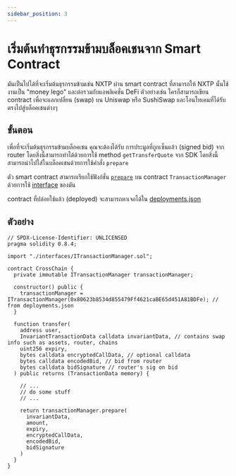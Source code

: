 ```yaml
---
sidebar_position: 3
---
```


# เริ่มต้นทำธุรกรรมข้ามบล็อคเชนจาก Smart Contract

มันเป็นไปได้ที่จะเริ่มต้นธุรกรรมข้ามเช่น NXTP ผ่าน smart contract ที่สามารถให้ NXTP นั้นใช้งานเป็น "money lego" และต่อรวมกับแอพลิเคชั่น DeFi ตัวอย่างเช่น ใครก็สามารถเขียน contract เพื่อจะแลกเปลี่ยน (swap) บน Uniswap หรือ SushiSwap และโอนโทเคนที่ได้รับตรงไปสู่บล็อคเชนต่างๆ

## ขั้นตอน

เพื่อที่จะเริ่มต้นธุรกรรมข้ามบล็อคเชน คุณจะต้องได้รับ การประมูลที่ถูกเซ็นแล้ว (signed bid) จาก router โดยสิ่งนี้สามารถทำได้ด้วยการใช้ method `getTransferQuote` จาก SDK โดยสิ่งนี้สามารถนำไปใส่ในบล็อคเชนด้วยการใช้คำสั่ง `prepare`

ตัว smart contract สามารถเรียกใช้ฟังก์ชั่น [`prepare`](https://github.com/connext/nxtp/blob/main/packages/contracts/contracts/TransactionManager.sol#L287) บน contract `TransactionManager` ด้วยการใช้ [interface](https://github.com/connext/nxtp/blob/main/packages/contracts/contracts/interfaces/ITransactionManager.sol) ของมัน

contract ที่ปล่อยใช้แล้ว (deployed) จะสามารถหาเจอได้ใน [deployments.json](https://github.com/connext/nxtp/blob/main/packages/contracts/deployments.json)

## ตัวอย่าง

```solidity
// SPDX-License-Identifier: UNLICENSED
pragma solidity 0.8.4;

import "./interfaces/ITransactionManager.sol";

contract CrossChain {
  private immutable ITransactionManager transactionManager;

  constructor() public {
    transactionManager = ITransactionManager(0x80623b8534d855479Ff4621caBE65d451A81BDFe); // from deployments.json
  }

  function transfer(
    address user,
    InvariantTransactionData calldata invariantData, // contains swap info such as assets, router, chains
    uint256 expiry,
    bytes calldata encryptedCallData, // optional calldata
    bytes calldata encodedBid, // bid from router
    bytes calldata bidSignature // router's sig on bid
  ) public returns (TransactionData memory) {

    // ...
    // do some stuff
    // ...

    return transactionManager.prepare(
      invariantData,
      amount,
      expiry,
      encryptedCallData,
      encodedBid,
      bidSignature
    )
  }
}
```
